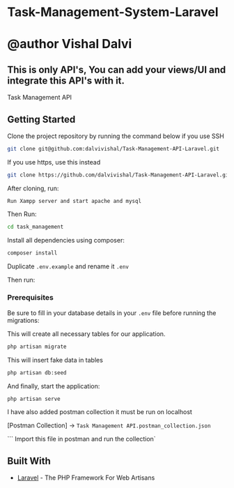 # Task-Management-System-Laravel
# @author Vishal Dalvi
## This is only API's, You can add your views/UI and integrate this API's with it.


Task Management API

## Getting Started

Clone the project repository by running the command below if you use SSH

```bash
git clone git@github.com:dalvivishal/Task-Management-API-Laravel.git
```

If you use https, use this instead

```bash
git clone https://github.com/dalvivishal/Task-Management-API-Laravel.git
```

After cloning, run:

`Run Xampp server and start apache and mysql`

Then Run:

```bash
cd task_management
```

Install all dependencies using composer:

```bash
composer install
```

Duplicate `.env.example` and rename it `.env`

Then run:

### Prerequisites

Be sure to fill in your database details in your `.env` file before running the migrations:

This will create all necessary tables for our application.
```bash
php artisan migrate
```

This will insert fake data in tables
```bash
php artisan db:seed
```

And finally, start the application:

```bash
php artisan serve
```

I have also added postman collection it must be run on localhost

[Postman Collection] -> `Task Management API.postman_collection.json`

``` Import this file in postman and run the collection`

## Built With

* [Laravel](https://laravel.com) - The PHP Framework For Web Artisans
